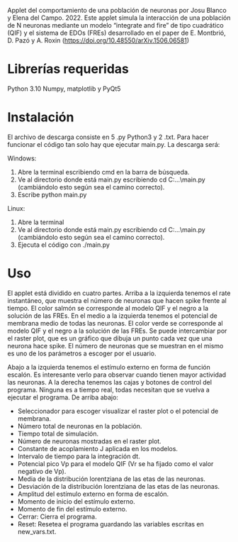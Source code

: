 Applet del comportamiento de una población de neuronas por Josu Blanco y Elena del Campo. 2022.
Este applet simula la interacción de una población de N neuronas mediante un modelo “integrate and fire” de tipo cuadrático (QIF) y el sistema de EDOs (FREs) desarrollado en el paper de E. Montbrió, D. Pazó y A. Roxin (https://doi.org/10.48550/arXiv.1506.06581)

# Librerías requeridas

Python 3.10
Numpy, matplotlib y PyQt5

# Instalación

El archivo de descarga consiste en 5 .py Python3 y 2 .txt. Para hacer funcionar el código tan solo hay que ejecutar main.py. La descarga será:

Windows:
 1. Abre la terminal escribiendo cmd en la barra de búsqueda.
 2. Ve al directorio donde está main.py escribiendo cd C:...\main.py (cambiándolo esto según sea el camino correcto).
 3. Escribe python main.py

Linux:
 1. Abre la terminal
 2. Ve al directorio donde está main.py escribiendo cd C:...\main.py (cambiándolo esto según sea el camino correcto).
 3. Ejecuta el código con ./main.py

# Uso

El applet está dividido en cuatro partes.
Arriba a la izquierda tenemos el rate instantáneo, que muestra el número de neuronas que hacen spike frente al tiempo. El color salmón se corresponde al modelo QIF y el negro a la solución de las FREs.
En el medio a la izquierda tenemos el potencial de membrana medio de todas las neuronas. El color verde se corresponde al modelo QIF y el negro a la solución de las FREs. Se puede intercambiar por el raster plot, que es un gráfico que dibuja un punto cada vez que una neurona hace spike. El número de neuronas que se muestran en el mismo es uno de los parámetros a escoger por el usuario.
 
Abajo a la izquierda tenemos el estímulo externo en forma de función escalón. Es interesante verlo para observar cuando tienen mayor actividad las neuronas.
A la derecha tenemos las cajas y botones de control del programa. Ninguna es a tiempo real, todas necesitan que se vuelva a ejecutar el programa. De arriba abajo:
  - Seleccionador para escoger visualizar el raster plot o el potencial de membrana.
  - Número total de neuronas en la población.
  - Tiempo total de simulación.
  - Número de neuronas mostradas en el raster plot.
  - Constante de acoplamiento J aplicada en los modelos.
  - Intervalo de tiempo para la integración dt.
  - Potencial pico Vp para el modelo QIF (Vr se ha fijado como el valor negativo de Vp).
  - Media de la distribución lorentziana de las etas de las neuronas.
  - Desviación de la distribución lorentziana de las etas de las neuronas.
  - Amplitud del estímulo externo en forma de escalón.
  - Momento de inicio del estímulo externo.
  - Momento de fin del estímulo externo.
  - Cerrar: Cierra el programa.
  - Reset: Resetea el programa guardando las variables escritas en new_vars.txt.
